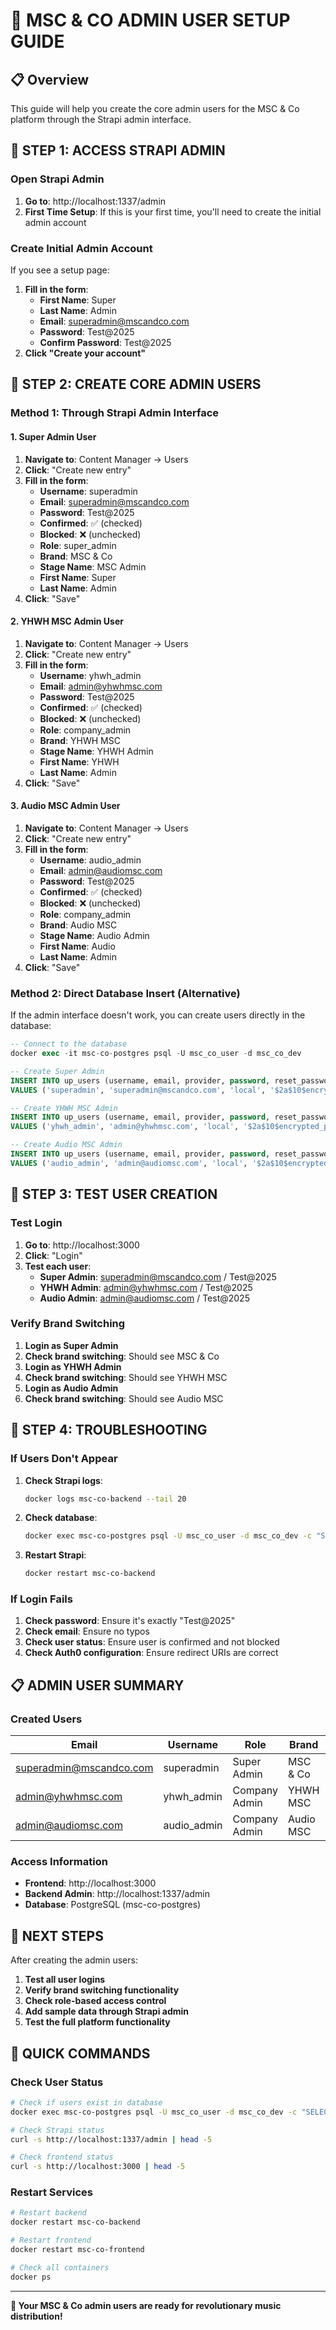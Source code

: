 # 🚀 MSC & CO ADMIN USER SETUP GUIDE

## 📋 Overview
This guide will help you create the core admin users for the MSC & Co platform through the Strapi admin interface.

## 🔐 STEP 1: ACCESS STRAPI ADMIN

### Open Strapi Admin
1. **Go to**: http://localhost:1337/admin
2. **First Time Setup**: If this is your first time, you'll need to create the initial admin account

### Create Initial Admin Account
If you see a setup page:
1. **Fill in the form**:
   - **First Name**: Super
   - **Last Name**: Admin
   - **Email**: superadmin@mscandco.com
   - **Password**: Test@2025
   - **Confirm Password**: Test@2025
2. **Click "Create your account"**

## 👥 STEP 2: CREATE CORE ADMIN USERS

### Method 1: Through Strapi Admin Interface

#### 1. Super Admin User
1. **Navigate to**: Content Manager → Users
2. **Click**: "Create new entry"
3. **Fill in the form**:
   - **Username**: superadmin
   - **Email**: superadmin@mscandco.com
   - **Password**: Test@2025
   - **Confirmed**: ✅ (checked)
   - **Blocked**: ❌ (unchecked)
   - **Role**: super_admin
   - **Brand**: MSC & Co
   - **Stage Name**: MSC Admin
   - **First Name**: Super
   - **Last Name**: Admin
4. **Click**: "Save"

#### 2. YHWH MSC Admin User
1. **Navigate to**: Content Manager → Users
2. **Click**: "Create new entry"
3. **Fill in the form**:
   - **Username**: yhwh_admin
   - **Email**: admin@yhwhmsc.com
   - **Password**: Test@2025
   - **Confirmed**: ✅ (checked)
   - **Blocked**: ❌ (unchecked)
   - **Role**: company_admin
   - **Brand**: YHWH MSC
   - **Stage Name**: YHWH Admin
   - **First Name**: YHWH
   - **Last Name**: Admin
4. **Click**: "Save"

#### 3. Audio MSC Admin User
1. **Navigate to**: Content Manager → Users
2. **Click**: "Create new entry"
3. **Fill in the form**:
   - **Username**: audio_admin
   - **Email**: admin@audiomsc.com
   - **Password**: Test@2025
   - **Confirmed**: ✅ (checked)
   - **Blocked**: ❌ (unchecked)
   - **Role**: company_admin
   - **Brand**: Audio MSC
   - **Stage Name**: Audio Admin
   - **First Name**: Audio
   - **Last Name**: Admin
4. **Click**: "Save"

### Method 2: Direct Database Insert (Alternative)

If the admin interface doesn't work, you can create users directly in the database:

```sql
-- Connect to the database
docker exec -it msc-co-postgres psql -U msc_co_user -d msc_co_dev

-- Create Super Admin
INSERT INTO up_users (username, email, provider, password, reset_password_token, confirmation_token, confirmed, blocked, role, brand, stage_name, first_name, last_name, created_at, updated_at) 
VALUES ('superadmin', 'superadmin@mscandco.com', 'local', '$2a$10$encrypted_password_hash', NULL, NULL, true, false, 'super_admin', 'MSC & Co', 'MSC Admin', 'Super', 'Admin', NOW(), NOW());

-- Create YHWH MSC Admin
INSERT INTO up_users (username, email, provider, password, reset_password_token, confirmation_token, confirmed, blocked, role, brand, stage_name, first_name, last_name, created_at, updated_at) 
VALUES ('yhwh_admin', 'admin@yhwhmsc.com', 'local', '$2a$10$encrypted_password_hash', NULL, NULL, true, false, 'company_admin', 'YHWH MSC', 'YHWH Admin', 'YHWH', 'Admin', NOW(), NOW());

-- Create Audio MSC Admin
INSERT INTO up_users (username, email, provider, password, reset_password_token, confirmation_token, confirmed, blocked, role, brand, stage_name, first_name, last_name, created_at, updated_at) 
VALUES ('audio_admin', 'admin@audiomsc.com', 'local', '$2a$10$encrypted_password_hash', NULL, NULL, true, false, 'company_admin', 'Audio MSC', 'Audio Admin', 'Audio', 'Admin', NOW(), NOW());
```

## 🧪 STEP 3: TEST USER CREATION

### Test Login
1. **Go to**: http://localhost:3000
2. **Click**: "Login"
3. **Test each user**:
   - **Super Admin**: superadmin@mscandco.com / Test@2025
   - **YHWH Admin**: admin@yhwhmsc.com / Test@2025
   - **Audio Admin**: admin@audiomsc.com / Test@2025

### Verify Brand Switching
1. **Login as Super Admin**
2. **Check brand switching**: Should see MSC & Co
3. **Login as YHWH Admin**
4. **Check brand switching**: Should see YHWH MSC
5. **Login as Audio Admin**
6. **Check brand switching**: Should see Audio MSC

## 🔧 STEP 4: TROUBLESHOOTING

### If Users Don't Appear
1. **Check Strapi logs**:
   ```bash
   docker logs msc-co-backend --tail 20
   ```

2. **Check database**:
   ```bash
   docker exec msc-co-postgres psql -U msc_co_user -d msc_co_dev -c "SELECT email, username FROM up_users;"
   ```

3. **Restart Strapi**:
   ```bash
   docker restart msc-co-backend
   ```

### If Login Fails
1. **Check password**: Ensure it's exactly "Test@2025"
2. **Check email**: Ensure no typos
3. **Check user status**: Ensure user is confirmed and not blocked
4. **Check Auth0 configuration**: Ensure redirect URIs are correct

## 📋 ADMIN USER SUMMARY

### Created Users
| Email | Username | Role | Brand | Password |
|-------|----------|------|-------|----------|
| superadmin@mscandco.com | superadmin | Super Admin | MSC & Co | Test@2025 |
| admin@yhwhmsc.com | yhwh_admin | Company Admin | YHWH MSC | Test@2025 |
| admin@audiomsc.com | audio_admin | Company Admin | Audio MSC | Test@2025 |

### Access Information
- **Frontend**: http://localhost:3000
- **Backend Admin**: http://localhost:1337/admin
- **Database**: PostgreSQL (msc-co-postgres)

## 🎯 NEXT STEPS

After creating the admin users:

1. **Test all user logins**
2. **Verify brand switching functionality**
3. **Check role-based access control**
4. **Add sample data through Strapi admin**
5. **Test the full platform functionality**

## 🔗 QUICK COMMANDS

### Check User Status
```bash
# Check if users exist in database
docker exec msc-co-postgres psql -U msc_co_user -d msc_co_dev -c "SELECT email, username FROM up_users;"

# Check Strapi status
curl -s http://localhost:1337/admin | head -5

# Check frontend status
curl -s http://localhost:3000 | head -5
```

### Restart Services
```bash
# Restart backend
docker restart msc-co-backend

# Restart frontend
docker restart msc-co-frontend

# Check all containers
docker ps
```

---

**🎵 Your MSC & Co admin users are ready for revolutionary music distribution!** 